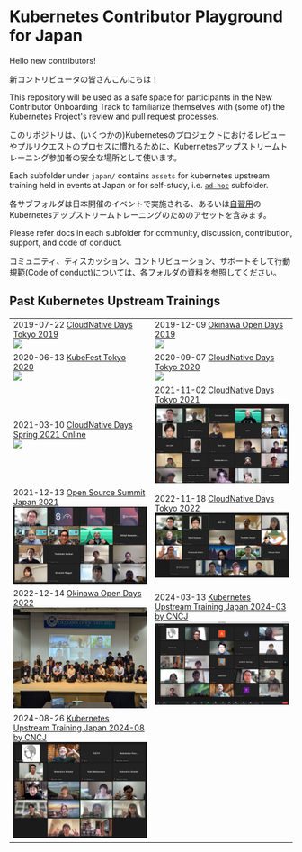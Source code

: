 # Kubernetes Contributor Playground for Japan

Hello new contributors!

新コントリビュータの皆さんこんにちは！

This repository will be used as a safe space for participants in the New Contributor Onboarding Track to familiarize themselves with (some of) the Kubernetes Project's review and pull request processes.

このリポジトリは、(いくつかの)Kubernetesのプロジェクトにおけるレビューやプルリクエストのプロセスに慣れるために、Kubernetesアップストリームトレーニング参加者の安全な場所として使います。

Each subfolder under `japan/` contains `assets` for kubernetes upstream training held in events at Japan or for self-study, i.e. [`ad-hoc`](./adhoc) subfolder.

各サブフォルダは日本開催のイベントで実施される、あるいは[自習用](./adhoc)のKubernetesアップストリームトレーニングのためのアセットを含みます。

Please refer docs in each subfolder for community, discussion, contribution, support, and code of conduct.

コミュニティ、ディスカッション、コントリビューション、サポートそして行動規範(Code of conduct)については、各フォルダの資料を参照してください。

## Past Kubernetes Upstream Trainings

<table>
  <tr>
    <td>2019-07-22 <a href="cndt-2019">CloudNative Days Tokyo 2019<br><img src="https://raw.githubusercontent.com/kubernetes-sigs/contributor-playground/master/japan/cndt-2019/group-photo.jpg" width="400"></a></td>
    <td>2019-12-09 <a href="ood-2019">Okinawa Open Days 2019<br><img src="https://raw.githubusercontent.com/kubernetes-sigs/contributor-playground/master/japan/ood-2019/images/ood2019-photo.jpg" width="400"></a></td>
  </tr>
  <tr>
    <td>2020-06-13 <a href="kft-2020">KubeFest Tokyo 2020<br><img src="https://raw.githubusercontent.com/kubernetes-sigs/contributor-playground/master/japan/kft-2020/images/kft2020-01.png" width="400"></a></td>
    <td>2020-09-07 <a href="cndt-2020">CloudNative Days Tokyo 2020<br><img src="https://raw.githubusercontent.com/kubernetes-sigs/contributor-playground/master/japan/cndt-2020/images/cndt-2020-01.png" width="400"></a></td>
  </tr>
  <tr>
    <td>2021-03-10 <a href="cndo-2021">CloudNative Days Spring 2021 Online<br><img src="cndo-2021/images/cndo-2021-01.png" width="400"></a></td>
    <td>2021-11-02 <a href="cndt-2021">CloudNative Days Tokyo 2021<br><img src="cndt-2021/images/cndt-2021-01.png" width="400"></a></td>
  </tr>
  <tr>
    <td>2021-12-13 <a href="ossj-2021">Open Source Summit Japan 2021<br><img src="ossj-2021/images/ossj-2021-01.png" width="400"></a></td>
    <td>2022-11-18 <a href="cndt-2022">CloudNative Days Tokyo 2022<br><img src="cndt-2022/images/cndt-2022-01.png" width="400"></a></td>
  </tr>
  <tr>
    <td>2022-12-14 <a href="ood-2022">Okinawa Open Days 2022<br><img src="ood-2022/images/ood-2022-01.jpg" width="400"></a></td>
    <td>2024-03-13 <a href="cncj-202403">Kubernetes Upstream Training Japan 2024-03 by CNCJ<br><img src="cncj-202403/images/cncj-202403-01.png" width="400"></a></td>
  </tr>
  <tr>
    <td>2024-08-26 <a href="cncj-202408">Kubernetes Upstream Training Japan 2024-08 by CNCJ<br><img src="cncj-202408/images/cncj-kutj-2024-08.png" width="400"></a></td>
  </tr>
</table>
